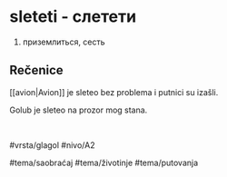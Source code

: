 # sleteti - слетети

1. приземлиться, сесть

## Rečenice

[[avion|Avion]] je sleteo bez problema i putnici su izašli.

Golub je sleteo na prozor mog stana.

<br>

#vrsta/glagol
#nivo/A2

#tema/saobraćaj
#tema/životinje
#tema/putovanja
